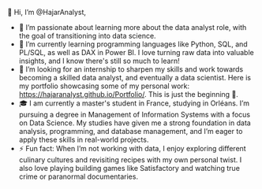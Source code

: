 👋 Hi, I’m @HajarAnalyst,
- 👀 I’m passionate about learning more about the data analyst role, with the goal of transitioning into data science. 
- 🌱 I’m currently learning programming languages like Python, SQL, and PL/SQL, as well as DAX in Power BI. I love turning raw data into valuable insights, and I know there's still so much to learn!
- 💞️ I’m looking for an internship to sharpen my skills and work towards becoming a skilled data analyst, and eventually a data scientist. Here is my portfolio showcasing some of my personal work: https://hajaranalyst.github.io/Portfolio/. This is just the beginning 💪.
- 🎓 I am currently a master's student in France, studying in Orléans. I’m pursuing a degree in Management of Information Systems with a focus on Data Science. My studies have given me a strong foundation in data analysis, programming, and database management, and I’m eager to apply these skills in real-world projects.
- ⚡ Fun fact: When I’m not working with data, I enjoy exploring different culinary cultures and revisiting recipes with my own personal twist. I also love playing building games like Satisfactory and watching true crime or paranormal documentaries.
<!---
HajarAnalyst/HajarAnalyst is a ✨ special ✨ repository because its `README.md` (this file) appears on your GitHub profile.
You can click the Preview link to take a look at your changes.
--->
